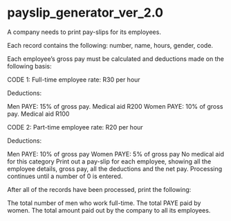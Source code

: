 # payslip_generator_ver_2.0
 

A company needs to print pay-slips for its employees. 

Each record contains the following: number, name, hours, gender, code.

Each employee’s gross pay must be calculated and deductions made on the following basis:

 

CODE 1:  Full-time employee rate: R30 per hour

Deductions:          

Men PAYE: 15% of gross pay. Medical aid R200
Women PAYE: 10% of gross pay. Medical aid R100
 

CODE 2: Part-time employee rate: R20 per hour

Deductions:  

Men PAYE: 10% of gross pay
Women PAYE: 5% of gross pay
No medical aid for this category
Print out a pay-slip for each employee, showing all the employee details, gross pay, all the deductions and the net pay.  Processing continues until a number of 0 is entered. 

After all of the records have been processed, print the following:

The total number of men who work full-time.
The total PAYE paid by women.
The total amount paid out by the company to all its employees.
